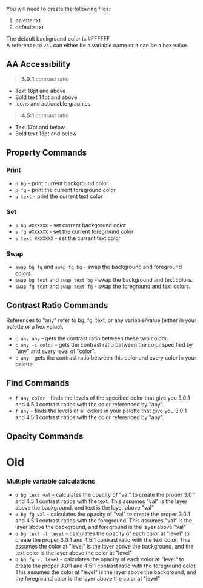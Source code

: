 You will need to create the following files:
1. palette.txt
2. defaults.txt 

The default background color is #FFFFFF\
A reference to `val` can either be a variable name or it can be a hex value.

## AA Accessibility
> <b>3.0:1</b> contrast ratio
* Text 18pt and above
* Bold text 14pt and above
* Icons and actionable graphics

> <b>4.5:1</b> contrast ratio
* Text 17pt and below
* Bold text 13pt and below


## Property Commands

### Print
* `p bg` - print current background color
* `p fg` - print the current foreground color
* `p text` - print the current text color

### Set
* `s bg #XXXXXX` - set current background color
* `s fg #XXXXXX` - set the current foreground color
* `s text #XXXXXX` - set the current text color

### Swap
* `swap bg fg` and `swap fg bg` - swap the background and foreground colors.
* `swap bg text` and `swap text bg` - swap the background and text colors.
* `swap fg text` and `swap text fg` - swap the foreground and text colors.

## Contrast Ratio Commands
References to "any" refer to bg, fg, text, or any variable/value (either in your palette or a hex value).
* `c any any` - gets the contrast ratio between these two colors.
* `c any -c color` - gets the contrast ratio between the color specified by "any" and every level of "color". 
* `c any` - gets the contrast ratio between this color and every color in your palette. 

## Find Commands
* `f any color` - finds the levels of the specified color that give you 3.0:1 and 4.5:1 contrast ratios with the color referenced by "any".
* `f any` - finds the levels of all colors in your palette that give you 3.0:1 and 4.5:1 contrast ratios with the color referenced by "any".

## Opacity Commands

# Old


### Multiple variable calculations
* `o bg text val` - calculates the opacity of "val" to create the proper 3.0:1 and 4.5:1 contrast ratios with the text. This assumes "val" is the layer above the background, and text is the layer above "val"
* `o bg fg val` - calculates the opacity of "val" to create the proper 3.0:1 and 4.5:1 contrast ratios with the foreground. This assumes "val" is the layer above the background, and foreground is the layer above "val"
* `o bg text -l level` - calculates the opacity of each color at "level" to create the proper 3.0:1 and 4.5:1 contrast ratio with the text color. This assumes the color at "level" is the layer above the background, and the text color is the layer above the color at "level"
* `o bg fg -l level` - calculates the opacity of each color at "level" to create the proper 3.0:1 and 4.5:1 contrast ratio with the foreground color. This assumes the color at "level" is the layer above the background, and the foreground color is the layer above the color at "level"